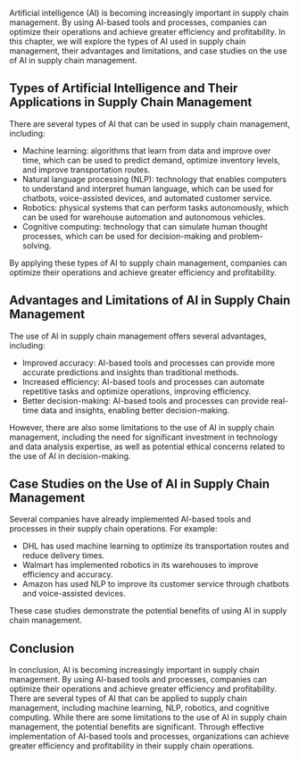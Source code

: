 
Artificial intelligence (AI) is becoming increasingly important in supply chain management. By using AI-based tools and processes, companies can optimize their operations and achieve greater efficiency and profitability. In this chapter, we will explore the types of AI used in supply chain management, their advantages and limitations, and case studies on the use of AI in supply chain management.

Types of Artificial Intelligence and Their Applications in Supply Chain Management
----------------------------------------------------------------------------------

There are several types of AI that can be used in supply chain management, including:

* Machine learning: algorithms that learn from data and improve over time, which can be used to predict demand, optimize inventory levels, and improve transportation routes.
* Natural language processing (NLP): technology that enables computers to understand and interpret human language, which can be used for chatbots, voice-assisted devices, and automated customer service.
* Robotics: physical systems that can perform tasks autonomously, which can be used for warehouse automation and autonomous vehicles.
* Cognitive computing: technology that can simulate human thought processes, which can be used for decision-making and problem-solving.

By applying these types of AI to supply chain management, companies can optimize their operations and achieve greater efficiency and profitability.

Advantages and Limitations of AI in Supply Chain Management
-----------------------------------------------------------

The use of AI in supply chain management offers several advantages, including:

* Improved accuracy: AI-based tools and processes can provide more accurate predictions and insights than traditional methods.
* Increased efficiency: AI-based tools and processes can automate repetitive tasks and optimize operations, improving efficiency.
* Better decision-making: AI-based tools and processes can provide real-time data and insights, enabling better decision-making.

However, there are also some limitations to the use of AI in supply chain management, including the need for significant investment in technology and data analysis expertise, as well as potential ethical concerns related to the use of AI in decision-making.

Case Studies on the Use of AI in Supply Chain Management
--------------------------------------------------------

Several companies have already implemented AI-based tools and processes in their supply chain operations. For example:

* DHL has used machine learning to optimize its transportation routes and reduce delivery times.
* Walmart has implemented robotics in its warehouses to improve efficiency and accuracy.
* Amazon has used NLP to improve its customer service through chatbots and voice-assisted devices.

These case studies demonstrate the potential benefits of using AI in supply chain management.

Conclusion
----------

In conclusion, AI is becoming increasingly important in supply chain management. By using AI-based tools and processes, companies can optimize their operations and achieve greater efficiency and profitability. There are several types of AI that can be applied to supply chain management, including machine learning, NLP, robotics, and cognitive computing. While there are some limitations to the use of AI in supply chain management, the potential benefits are significant. Through effective implementation of AI-based tools and processes, organizations can achieve greater efficiency and profitability in their supply chain operations.
